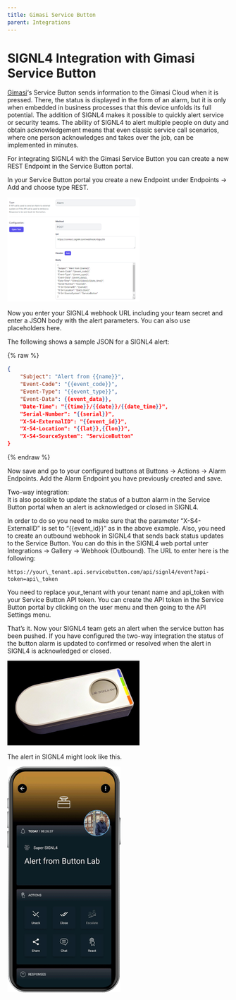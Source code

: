 ```yaml
---
title: Gimasi Service Button
parent: Integrations
---
```


# SIGNL4 Integration with Gimasi Service Button

[Gimasi](https://www.gimasi.com/)‘s Service Button sends information to the Gimasi Cloud when it is pressed. There, the status is displayed in the form of an alarm, but it is only when embedded in business processes that this device unfolds its full potential. The addition of SIGNL4 makes it possible to quickly alert service or security teams. The ability of SIGNL4 to alert multiple people on duty and obtain acknowledgement means that even classic service call scenarios, where one person acknowledges and takes over the job, can be implemented in minutes.

For integrating SIGNL4 with the Gimasi Service Button you can create a new REST Endpoint in the Service Button portal.

In your Service Button portal you create a new Endpoint under Endpoints -> Add and choose type REST.

![Gimasi Endpoint](gimasi-endpoint.png)

Now you enter your SIGNL4 webhook URL including your team secret and enter a JSON body with the alert parameters. You can also use placeholders here.

The following shows a sample JSON for a SIGNL4 alert:

{% raw %}
```json
{
    "Subject": "Alert from {{name}}",
    "Event-Code": "{{event_code}}",
    "Event-Type": "{{event_type}}",
    "Event-Data": {{event_data}},
    "Date-Time": "{{time}}/{{date}}/{{date_time}}",
    "Serial-Number": "{{serial}}",
    "X-S4-ExternalID": "{{event_id}}",
    "X-S4-Location": "{{lat}},{{lon}}",
    "X-S4-SourceSystem": "ServiceButton"
}
```
{% endraw %}

Now save and go to your configured buttons at Buttons -> Actions -> Alarm Endpoints. Add the Alarm Endpoint you have previously created and save.

Two-way integration:  
It is also possible to update the status of a button alarm in the Service Button portal when an alert is acknowledged or closed in SIGNL4.

In order to do so you need to make sure that the parameter “X-S4-ExternalID” is set to “{{event\_id}}” as in the above example. Also, you need to create an outbound webhook in SIGNL4 that sends back status updates to the Service Button. You can do this in the SIGNL4 web portal unter Integrations -> Gallery -> Webhook (Outbound). The URL to enter here is the following:

```
https://your\_tenant.api.servicebutton.com/api/signl4/event?api-token=api\_token
```

You need to replace your\_tenant with your tenant name and api\_token with your Service Button API token. You can create the API token in the Service Button portal by clicking on the user menu and then going to the API Settings menu.

That’s it. Now your SIGNL4 team gets an alert when the service button has been pushed. If you have configured the two-way integration the status of the button alarm is updated to confirmed or resolved when the alert in SIGNL4 is acknowledged or closed.

![service Button](service-button-signl4-alert.png)

The alert in SIGNL4 might look like this.

![SIGNL4 Alert](signl4-gimasi.png)
